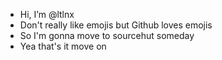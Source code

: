 - Hi, I’m @ltlnx
- Don't really like emojis but Github loves emojis
- So I'm gonna move to sourcehut someday
- Yea that's it move on

<!---
ltlnx/ltlnx is a ✨ special ✨ repository because its `README.md` (this file) appears on your GitHub profile.
You can click the Preview link to take a look at your changes.
--->
